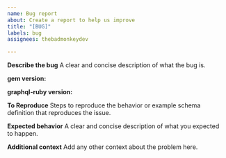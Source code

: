 ```yaml
---
name: Bug report
about: Create a report to help us improve
title: "[BUG]"
labels: bug
assignees: thebadmonkeydev

---
```


**Describe the bug**
A clear and concise description of what the bug is.

**gem version:**

**graphql-ruby version:**

**To Reproduce**
Steps to reproduce the behavior or example schema definition that reproduces the issue.

**Expected behavior**
A clear and concise description of what you expected to happen.

**Additional context**
Add any other context about the problem here.
